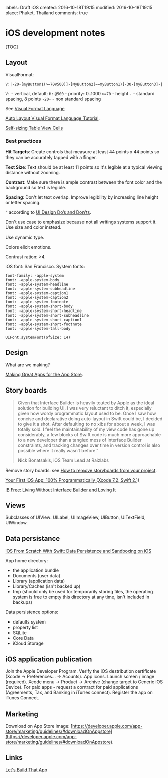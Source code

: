 labels: Draft
        iOS
created: 2016-10-18T19:15
modified: 2016-10-18T19:15
place: Phuket, Thailand
comments: true

# iOS development notes

[TOC]

## Layout

VisualFormat:
```text
V:|-20-[myButton1(>=70@500)]-[MyButton2(==myButton1)]-30-[myButton3]-|
```
`V:` - vertical, default: `H:`
`@500` - priority: 0..1000
`>=70` - height
`-` - standard spacing, 8 points
`-20-` - non standard spacing

See [Visual Format Language](https://developer.apple.com/library/content/documentation/UserExperience/Conceptual/AutolayoutPG/VisualFormatLanguage.html)

[Auto Layout Visual Format Language Tutorial](https://www.raywenderlich.com/110393/auto-layout-visual-format-language-tutorial).

[Self-sizing Table View Cells](https://www.raywenderlich.com/129059/self-sizing-table-view-cells)

### Best practices

**Hit Targets**: Create controls that measure at least 44 points x 44 points so they can be accurately tapped with a finger.

**Text Size**: Text should be at least 11 points so it's legible at a typical viewing distance without zooming.

**Contrast**: Make sure there is ample contrast between the font color and the background so text is legible.

**Spacing**: Don't let text overlap. Improve legibility by increasing line height or letter spacing.

^ according to [UI Design Do’s and Don’ts](https://developer.apple.com/design/tips/).

Don't use case to emphasize because not all writings systems support it. Use size and color instead.

Use dynamic type.

Colors elicit emotions.

Contrast ration: >4.

iOS font: San Francisco.
System fonts:
```
font-family: -apple-system
font: -apple-system-body
font: -apple-system-headline
font: -apple-system-subheadline
font: -apple-system-caption1
font: -apple-system-caption2
font: -apple-system-footnote
font: -apple-system-short-body
font: -apple-system-short-headline
font: -apple-system-short-subheadline
font: -apple-system-short-caption1
font: -apple-system-short-footnote
font: -apple-system-tall-body
```

`UIFont.systemFont(ofSize: 14)`

## Design

What are we making?

[Making Great Apps for the App Store](https://developer.apple.com/app-store/).

## Story boards

> Given that Interface Builder is heavily touted by Apple as the ideal solution for building UI, I was very reluctant to ditch it, especially given how wordy programmatic layout used to be. Once I saw how concise and declarative doing auto-layout in Swift could be, I decided to give it a shot. After defaulting to no xibs for about a week, I was totally sold. I feel the maintainability of my view code has gone up considerably, a few blocks of Swift code is much more approachable to a new developer than a tangled mess of Interface Builder constraints, and tracking changes over time in version control is also possible where it really wasn’t before.”
>
> Nick Bonatsakis, iOS Team Lead at Raizlabs

Remove story boards: see [How to remove storyboards from your project](https://www.weheartswift.com/remove-storyboard-from-project/).

[Your First iOS App: 100% Programmatically (Xcode 7.2, Swift 2.1)](https://medium.com/@danstepanov/your-first-ios-app-100-programmatically-xcode-7-2-swift-2-1-9946d09610c4)

[IB Free: Living Without Interface Builder and Loving It](https://www.raizlabs.com/dev/2016/08/ib-free-living-without-interface-builder/)

## Views

Subclasses of UIView: UILabel, UIImageView, UIButton, UITextField, UIWindow.

## Data persistance

[iOS From Scratch With Swift: Data Persistence and Sandboxing on iOS](https://code.tutsplus.com/tutorials/ios-from-scratch-with-swift-data-persistence-and-sandboxing-on-ios--cms-25505)

App home directory:

- the application bundle
- Documents (user data)
- Library (application data)
- Library/Caches (isn't backed up)
- tmp (should only be used for temporarily storing files, the operating system is free to empty this directory at any time, isn't included in backups)

Data persistence options:

- defaults system
- property list
- SQLite
- Core Data
- iCloud Storage

## iOS application publication

Join the Apple Developer Program.
Verify the iOS destribution certificate (Xcode -> Preferences... -> Acounts).
App icons.
Launch screen / image (required).
Xcode menu -> Product -> Archive (change target to Generic iOS Device).
For paid apps - request a contract for paid applications (Agreements, Tax, and Banking in iTunes connect).
Register the app on iTunes Connect.

## Marketing

Download on App Store image:
[https://developer.apple.com/app-store/marketing/guidelines/#downloadOnAppstore](https://developer.apple.com/app-store/marketing/guidelines/#downloadOnAppstore).

## Links

[Let's Build That App](http://letsbuildthatapp.com/)
